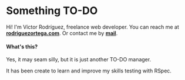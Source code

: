 # Something TO-DO

Hi! I'm Víctor Rodríguez, freelance web developer. You can reach me at **[rodriguezortega.com](http://rodriguezortega.com)**. Or contact me by **[mail](mailto:hello@rodriguezortega.com)**.

#### What's this?
Yes, it may seam silly, but it is just another TO-DO manager.

It has been create to learn and improve my skills testing with RSpec.

